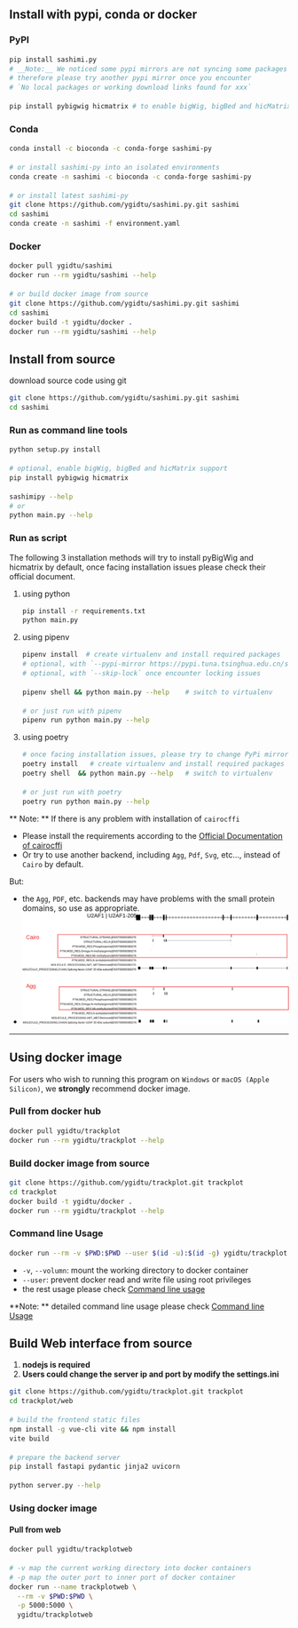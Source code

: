 
## Install with pypi, conda or docker

### PyPI

```bash
pip install sashimi.py
# __Note:__ We noticed some pypi mirrors are not syncing some packages we depend on, 
# therefore please try another pypi mirror once you encounter 
# `No local packages or working download links found for xxx`

pip install pybigwig hicmatrix # to enable bigWig, bigBed and hicMatrix support
```

### Conda

```bash
conda install -c bioconda -c conda-forge sashimi-py

# or install sashimi-py into an isolated environments
conda create -n sashimi -c bioconda -c conda-forge sashimi-py

# or install latest sashimi-py  
git clone https://github.com/ygidtu/sashimi.py.git sashimi
cd sashimi
conda create -n sashimi -f environment.yaml
```

### Docker

```bash
docker pull ygidtu/sashimi
docker run --rm ygidtu/sashimi --help

# or build docker image from source
git clone https://github.com/ygidtu/sashimi.py.git sashimi
cd sashimi
docker build -t ygidtu/docker .
docker run --rm ygidtu/sashimi --help
```

## Install from source

download source code using git
```bash
git clone https://github.com/ygidtu/sashimi.py.git sashimi
cd sashimi
```

### Run as command line tools

```bash
python setup.py install

# optional, enable bigWig, bigBed and hicMatrix support
pip install pybigwig hicmatrix

sashimipy --help
# or
python main.py --help
```

### Run as script

The following 3 installation methods will try to install pyBigWig and hicmatrix by default, 
once facing installation issues please check their official document.

1. using python
    ```bash
    pip install -r requirements.txt
    python main.py
    ```

2. using pipenv
   ```bash
   pipenv install  # create virtualenv and install required packages
   # optional, with `--pypi-mirror https://pypi.tuna.tsinghua.edu.cn/simple` to specify your faverate PyPi mirror
   # optional, with `--skip-lock` once encounter locking issues
   
   pipenv shell && python main.py --help    # switch to virtualenv
   
   # or just run with pipenv
   pipenv run python main.py --help
   ```

3. using poetry
   ```bash
   # once facing installation issues, please try to change PyPi mirror in tool.poetry.source section of pyproject.toml 
   poetry install   # create virtualenv and install required packages
   poetry shell  && python main.py --help   # switch to virtualenv
   
   # or just run with poetry
   poetry run python main.py --help
   ```

** Note: **
If there is any problem with installation of `cairocffi`

- Please install the requirements according to the [Official Documentation of cairocffi](https://cairocffi.readthedocs.io/en/stable/overview.html)
- Or try to use another backend, including `Agg`, `Pdf`, `Svg`, etc..., instead of `Cairo` by default.

But:
- the `Agg`, `PDF`, etc. backends may have problems with the small protein domains, so use as appropriate.
- ![](imgs/cmd/1.svg)

---

## Using docker image

For users who wish to running this program on `Windows` or `macOS (Apple Silicon)`, we **strongly** recommend docker image.

### Pull from docker hub
```bash
docker pull ygidtu/trackplot
docker run --rm ygidtu/trackplot --help
```

### Build docker image from source
```bash
git clone https://github.com/ygidtu/trackplot.git trackplot
cd trackplot
docker build -t ygidtu/docker .
docker run --rm ygidtu/trackplot --help
```

### Command line Usage

```bash
docker run --rm -v $PWD:$PWD --user $(id -u):$(id -g) ygidtu/trackplot --help
```

- `-v`, `--volumn`: mount the working directory to docker container
- `--user`: prevent docker read and write file using root privileges
- the rest usage please check [Command line usage](./command.md)

**Note: ** detailed command line usage please check [Command line Usage](./command.md)


## Build Web interface from source

1. **nodejs is required**
2. **Users could change the server ip and port by modify the settings.ini**

```bash
git clone https://github.com/ygidtu/trackplot.git trackplot
cd trackplot/web

# build the frontend static files
npm install -g vue-cli vite && npm install
vite build

# prepare the backend server
pip install fastapi pydantic jinja2 uvicorn

python server.py --help
```


### Using docker image

#### Pull from web

```bash
docker pull ygidtu/trackplotweb

# -v map the current working directory into docker containers
# -p map the outer port to inner port of docker container
docker run --name trackplotweb \
  --rm -v $PWD:$PWD \
  -p 5000:5000 \
  ygidtu/trackplotweb 
```